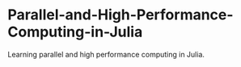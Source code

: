 # Parallel-and-High-Performance-Computing-in-Julia
Learning parallel and high performance computing in Julia.

